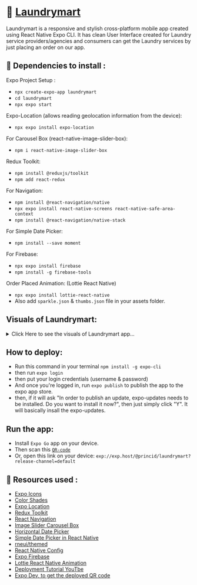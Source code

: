# 👔 [Laundrymart](https://expo.dev/@princid/laundrymart)
Laundrymart is a responsive and stylish cross-platform mobile app created using React Native Expo CLI. It has clean User Interface created for Laundry service providers/agencies and consumers can get the Laundry services by just placing an order on our app.

## 🔰 Dependencies to install :
Expo Project Setup :
- `npx create-expo-app laundrymart`
- `cd laundrymart`
- `npx expo start`

Expo-Location (allows reading geolocation information from the device):
- `npx expo install expo-location`

For Carousel Box (react-native-image-slider-box):
- `npm i react-native-image-slider-box`

Redux Toolkit:
- `npm install @reduxjs/toolkit`
- `npm add react-redux`

For Navigation:
- `npm install @react-navigation/native`
- `npx expo install react-native-screens react-native-safe-area-context`
- `npm install @react-navigation/native-stack`

For Simple Date Picker:
- `npm install --save moment`

For Firebase:
- `npx expo install firebase`
- `npm install -g firebase-tools`

Order Placed Animation: (Lottie React Native)
- `npx expo install lottie-react-native`
- Also add `sparkle.json` & `thumbs.json` file in your assets folder.


## Visuals of Laundrymart:

<details>
  <summary>Click Here to see the visuals of Laundrymart app...</summary>
  <br>
 

![image](https://github.com/princid/Laundrymart/assets/90444477/1b4912df-b4fa-4271-9843-c8c6e7ea6d9f)
 
![image](https://github.com/princid/Laundrymart/assets/90444477/83dbb096-0e89-4c50-989b-e08c73f17d3f)
 
![image](https://github.com/princid/Laundrymart/assets/90444477/61a9e1a4-fe09-476b-be0d-0ce0e5c9d8ce)
 
![image](https://github.com/princid/Laundrymart/assets/90444477/931d6106-5a4f-46e4-9b6c-43048ad0b501)
 
![image](https://github.com/princid/Laundrymart/assets/90444477/8a2bc7a9-e24a-4ea4-ae23-e078b9548e4e)
 
![image](https://github.com/princid/Laundrymart/assets/90444477/6b0b71fa-f446-4b34-8992-4f1c81905e7f)
 
 <br>
</details>


## How to deploy:
- Run this command in your terminal `npm install -g expo-cli`
- then run `expo login`
- then put your login credentials (username & password)
- And once you're logged in, run `expo publish` to publish the app to the expo app store.
- then, if it will ask "In order to publish an update, expo-updates needs to be installed. Do you want to install it now?", then just simply click "Y". It will basically insall the expo-updates.

## Run the app:
- Install `Expo Go` app on your device.
- Then scan this [`QR-code`](https://expo.dev/@princid/laundrymart)
- Or, open this link on your device: `exp://exp.host/@princid/laundrymart?release-channel=default`

## 🚀 Resources used :
- [Expo Icons](https://icons.expo.fyi/)
- [Color Shades](https://htmlcolorcodes.com/color-picker/)
- [Expo Location](https://docs.expo.dev/versions/latest/sdk/location/)
- [Redux Toolkit](https://redux-toolkit.js.org/introduction/getting-started)
- [React Navigation](https://reactnavigation.org/docs/getting-started)
- [Image Slider Carousel Box](https://www.npmjs.com/package/react-native-image-slider-box)
- [Horizontal Date Picker](https://github.com/AwrminKhodaei/react-native-horizontal-datepicker)
- [Simple Date Picker in React Native](https://dev.to/kharioki/horizontal-calendar-a-simple-date-picker-for-react-native-4h2)
- [rneui/themed](https://www.npmjs.com/package/@rneui/themed)
- [React Native Config](https://www.npmjs.com/package/react-native-config)
- [Expo Firebase](https://docs.expo.dev/guides/using-firebase/)
- [Lottie React Native Animation](https://docs.expo.dev/versions/latest/sdk/lottie/)
- [Deployment Tutorial YouTbe](https://youtu.be/ByqYR1IwYKY)
- [Expo Dev, to get the deployed QR code](https://expo.dev/)

